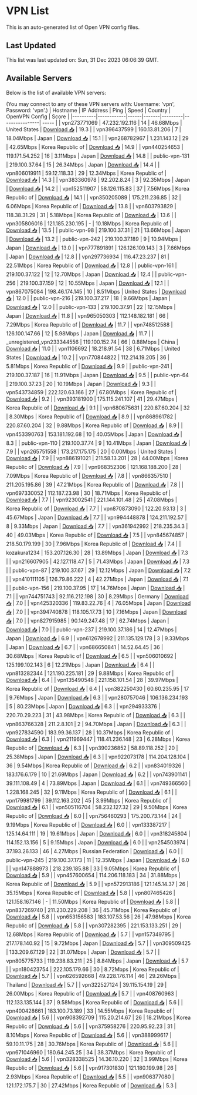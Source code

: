# VPN List

This is an auto-generated list of Open VPN config files.

## Last Updated

This list was last updated on: Sun, 31 Dec 2023 06:06:39 GMT.

## Available Servers

Below is the list of available VPN servers:

(You may connect to any of these VPN servers with: Username: 'vpn', Password: 'vpn'.)
| Hostname | IP Address | Ping | Speed | Country | OpenVPN Config | Score |
|----------|------------|------|-------|---------|----------------| ----- |
| vpn273771069 | 47.232.192.116 | 14 | 46.68Mbps | United States | [Download 📥](./configs/server_0_US.ovpn) | 19.3 |
| vpn396437599 | 160.13.81.206 | 7 | 18.04Mbps | Japan | [Download 📥](./configs/server_1_JP.ovpn) | 15.1 |
| vpn268782967 | 1.231.143.12 | 29 | 42.65Mbps | Korea Republic of | [Download 📥](./configs/server_2_KR.ovpn) | 14.9 |
| vpn440254653 | 119.171.54.252 | 16 | 3.11Mbps | Japan | [Download 📥](./configs/server_3_JP.ovpn) | 14.8 |
| public-vpn-131 | 219.100.37.64 | 15 | 26.34Mbps | Japan | [Download 📥](./configs/server_4_JP.ovpn) | 14.4 |
| vpn806019911 | 59.12.118.33 | 29 | 12.34Mbps | Korea Republic of | [Download 📥](./configs/server_5_KR.ovpn) | 14.3 |
| vpn383360978 | 92.202.8.24 | 3 | 92.35Mbps | Japan | [Download 📥](./configs/server_6_JP.ovpn) | 14.2 |
| vpn152511907 | 58.126.115.83 | 37 | 7.56Mbps | Korea Republic of | [Download 📥](./configs/server_7_KR.ovpn) | 14.1 |
| vpn350205089 | 175.211.236.85 | 32 | 6.06Mbps | Korea Republic of | [Download 📥](./configs/server_8_KR.ovpn) | 13.8 |
| vpn603793829 | 118.38.31.29 | 31 | 5.18Mbps | Korea Republic of | [Download 📥](./configs/server_9_KR.ovpn) | 13.6 |
| vpn305806016 | 121.185.230.195 | - | 10.18Mbps | Korea Republic of | [Download 📥](./configs/server_10_KR.ovpn) | 13.5 |
| public-vpn-98 | 219.100.37.31 | 21 | 13.66Mbps | Japan | [Download 📥](./configs/server_11_JP.ovpn) | 13.2 |
| public-vpn-242 | 219.100.37.189 | 9 | 10.94Mbps | Japan | [Download 📥](./configs/server_12_JP.ovpn) | 13.0 |
| vpn777891891 | 126.126.109.143 | 3 | 7.66Mbps | Japan | [Download 📥](./configs/server_13_JP.ovpn) | 12.8 |
| vpn297736934 | 116.47.23.237 | 81 | 22.51Mbps | Korea Republic of | [Download 📥](./configs/server_14_KR.ovpn) | 12.8 |
| public-vpn-161 | 219.100.37.122 | 12 | 12.70Mbps | Japan | [Download 📥](./configs/server_15_JP.ovpn) | 12.4 |
| public-vpn-256 | 219.100.37.159 | 12 | 10.55Mbps | Japan | [Download 📥](./configs/server_16_JP.ovpn) | 12.1 |
| vpn867075084 | 198.46.174.145 | 10 | 8.51Mbps | United States | [Download 📥](./configs/server_17_US.ovpn) | 12.0 |
| public-vpn-216 | 219.100.37.217 | 18 | 9.66Mbps | Japan | [Download 📥](./configs/server_18_JP.ovpn) | 12.0 |
| public-vpn-133 | 219.100.37.91 | 22 | 12.15Mbps | Japan | [Download 📥](./configs/server_19_JP.ovpn) | 11.8 |
| vpn965050303 | 112.148.182.181 | 66 | 7.29Mbps | Korea Republic of | [Download 📥](./configs/server_20_KR.ovpn) | 11.7 |
| vpn748512588 | 126.100.147.66 | 12 | 5.98Mbps | Japan | [Download 📥](./configs/server_21_JP.ovpn) | 11.7 |
| _unregistered_vpn233344556 | 119.100.152.74 | 66 | 0.88Mbps | China | [Download 📥](./configs/server_22_CN.ovpn) | 11.0 |
| vpn1106692 | 18.218.91.54 | 38 | 6.71Mbps | United States | [Download 📥](./configs/server_23_US.ovpn) | 10.2 |
| vpn770844822 | 112.214.19.205 | 36 | 5.81Mbps | Korea Republic of | [Download 📥](./configs/server_24_KR.ovpn) | 9.9 |
| public-vpn-241 | 219.100.37.187 | 16 | 11.91Mbps | Japan | [Download 📥](./configs/server_25_JP.ovpn) | 9.5 |
| public-vpn-64 | 219.100.37.23 | 20 | 10.19Mbps | Japan | [Download 📥](./configs/server_26_JP.ovpn) | 9.3 |
| vpn543734859 | 222.120.63.166 | 27 | 67.80Mbps | Korea Republic of | [Download 📥](./configs/server_27_KR.ovpn) | 9.2 |
| vpn393181900 | 175.115.241.107 | 41 | 29.47Mbps | Korea Republic of | [Download 📥](./configs/server_28_KR.ovpn) | 9.1 |
| vpn680675631 | 220.87.60.204 | 32 | 8.30Mbps | Korea Republic of | [Download 📥](./configs/server_29_KR.ovpn) | 8.9 |
| vpn868961782 | 220.87.60.204 | 32 | 9.88Mbps | Korea Republic of | [Download 📥](./configs/server_30_KR.ovpn) | 8.9 |
| vpn453390763 | 153.181.192.68 | 10 | 40.05Mbps | Japan | [Download 📥](./configs/server_31_JP.ovpn) | 8.3 |
| public-vpn-110 | 219.100.37.74 | 9 | 10.41Mbps | Japan | [Download 📥](./configs/server_32_JP.ovpn) | 7.9 |
| vpn265751558 | 173.217.175.175 | 20 | 0.00Mbps | United States | [Download 📥](./configs/server_33_US.ovpn) | 7.9 |
| vpn886191021 | 211.58.13.201 | 28 | 44.00Mbps | Korea Republic of | [Download 📥](./configs/server_34_KR.ovpn) | 7.9 |
| vpn968352306 | 121.168.188.200 | 28 | 7.09Mbps | Korea Republic of | [Download 📥](./configs/server_35_KR.ovpn) | 7.8 |
| vpn866357510 | 211.205.195.86 | 39 | 47.21Mbps | Korea Republic of | [Download 📥](./configs/server_36_KR.ovpn) | 7.8 |
| vpn697330052 | 112.187.23.98 | 30 | 18.71Mbps | Korea Republic of | [Download 📥](./configs/server_37_KR.ovpn) | 7.7 |
| vpn923002541 | 221.144.101.48 | 25 | 47.08Mbps | Korea Republic of | [Download 📥](./configs/server_38_KR.ovpn) | 7.7 |
| vpn870873090 | 122.20.93.13 | 3 | 45.67Mbps | Japan | [Download 📥](./configs/server_39_JP.ovpn) | 7.7 |
| vpn994448878 | 124.211.192.57 | 8 | 9.33Mbps | Japan | [Download 📥](./configs/server_40_JP.ovpn) | 7.7 |
| vpn361942992 | 218.235.34.3 | 40 | 49.03Mbps | Korea Republic of | [Download 📥](./configs/server_41_KR.ovpn) | 7.5 |
| vpn845674857 | 218.50.179.199 | 30 | 7.96Mbps | Korea Republic of | [Download 📥](./configs/server_42_KR.ovpn) | 7.4 |
| kozakura1234 | 153.207.126.30 | 28 | 13.89Mbps | Japan | [Download 📥](./configs/server_43_JP.ovpn) | 7.3 |
| vpn216607905 | 42.127.118.47 | 5 | 71.43Mbps | Japan | [Download 📥](./configs/server_44_JP.ovpn) | 7.3 |
| public-vpn-87 | 219.100.37.67 | 29 | 12.12Mbps | Japan | [Download 📥](./configs/server_45_JP.ovpn) | 7.2 |
| vpn410111105 | 126.79.86.222 | 4 | 42.27Mbps | Japan | [Download 📥](./configs/server_46_JP.ovpn) | 7.1 |
| public-vpn-156 | 219.100.37.95 | 17 | 14.76Mbps | Japan | [Download 📥](./configs/server_47_JP.ovpn) | 7.1 |
| vpn744751743 | 92.116.212.198 | 30 | 8.29Mbps | Germany | [Download 📥](./configs/server_48_DE.ovpn) | 7.0 |
| vpn425320336 | 119.83.22.76 | 4 | 76.05Mbps | Japan | [Download 📥](./configs/server_49_JP.ovpn) | 7.0 |
| vpn394740878 | 118.105.17.73 | 10 | 7.16Mbps | Japan | [Download 📥](./configs/server_50_JP.ovpn) | 7.0 |
| vpn827915985 | 90.149.247.48 | 17 | 62.74Mbps | Japan | [Download 📥](./configs/server_51_JP.ovpn) | 7.0 |
| public-vpn-237 | 219.100.37.186 | 14 | 12.47Mbps | Japan | [Download 📥](./configs/server_52_JP.ovpn) | 6.9 |
| vpn612678992 | 211.135.129.178 | 3 | 9.33Mbps | Japan | [Download 📥](./configs/server_53_JP.ovpn) | 6.7 |
| vpn686650841 | 14.52.64.45 | 36 | 30.68Mbps | Korea Republic of | [Download 📥](./configs/server_54_KR.ovpn) | 6.5 |
| vpn506010692 | 125.199.102.143 | 6 | 12.21Mbps | Japan | [Download 📥](./configs/server_55_JP.ovpn) | 6.4 |
| vpn813282344 | 121.190.225.181 | 29 | 9.88Mbps | Korea Republic of | [Download 📥](./configs/server_56_KR.ovpn) | 6.4 |
| vpn135490548 | 221.158.101.54 | 28 | 39.97Mbps | Korea Republic of | [Download 📥](./configs/server_57_KR.ovpn) | 6.4 |
| vpn382250430 | 60.60.235.95 | 17 | 9.76Mbps | Japan | [Download 📥](./configs/server_58_JP.ovpn) | 6.3 |
| vpn280757046 | 106.136.234.193 | 5 | 80.23Mbps | Japan | [Download 📥](./configs/server_59_JP.ovpn) | 6.3 |
| vpn294933376 | 220.70.29.223 | 31 | 43.98Mbps | Korea Republic of | [Download 📥](./configs/server_60_KR.ovpn) | 6.3 |
| vpn863766328 | 211.2.8.101 | 2 | 94.70Mbps | Japan | [Download 📥](./configs/server_61_JP.ovpn) | 6.3 |
| vpn927834590 | 183.99.36.137 | 28 | 10.37Mbps | Korea Republic of | [Download 📥](./configs/server_62_KR.ovpn) | 6.3 |
| vpn211969447 | 118.41.236.148 | 23 | 6.28Mbps | Korea Republic of | [Download 📥](./configs/server_63_KR.ovpn) | 6.3 |
| vpn390236852 | 58.89.118.252 | 20 | 25.38Mbps | Japan | [Download 📥](./configs/server_64_JP.ovpn) | 6.3 |
| vpn922073178 | 114.204.128.104 | 36 | 9.54Mbps | Korea Republic of | [Download 📥](./configs/server_65_KR.ovpn) | 6.2 |
| vpn834019326 | 183.176.6.179 | 10 | 21.69Mbps | Japan | [Download 📥](./configs/server_66_JP.ovpn) | 6.2 |
| vpn743901141 | 39.111.108.49 | 4 | 73.89Mbps | Japan | [Download 📥](./configs/server_67_JP.ovpn) | 6.1 |
| vpn749366560 | 1.228.168.245 | 32 | 9.11Mbps | Korea Republic of | [Download 📥](./configs/server_68_KR.ovpn) | 6.1 |
| vpn179981799 | 39.112.163.202 | 45 | 3.99Mbps | Korea Republic of | [Download 📥](./configs/server_69_KR.ovpn) | 6.1 |
| vpn505116704 | 58.232.127.32 | 29 | 9.50Mbps | Korea Republic of | [Download 📥](./configs/server_70_KR.ovpn) | 6.0 |
| vpn756460293 | 175.200.73.144 | 24 | 9.19Mbps | Korea Republic of | [Download 📥](./configs/server_71_KR.ovpn) | 6.0 |
| vpn133387217 | 125.14.64.111 | 19 | 19.61Mbps | Japan | [Download 📥](./configs/server_72_JP.ovpn) | 6.0 |
| vpn318245804 | 114.152.13.156 | 5 | 9.15Mbps | Japan | [Download 📥](./configs/server_73_JP.ovpn) | 6.0 |
| vpn254503974 | 37.193.26.133 | 46 | 4.27Mbps | Russian Federation | [Download 📥](./configs/server_74_RU.ovpn) | 6.0 |
| public-vpn-245 | 219.100.37.173 | 11 | 12.35Mbps | Japan | [Download 📥](./configs/server_75_JP.ovpn) | 6.0 |
| vpn147888973 | 218.239.185.88 | 33 | 9.05Mbps | Korea Republic of | [Download 📥](./configs/server_76_KR.ovpn) | 5.9 |
| vpn457600654 | 114.206.118.183 | 34 | 31.88Mbps | Korea Republic of | [Download 📥](./configs/server_77_KR.ovpn) | 5.9 |
| vpn572913186 | 121.145.14.37 | 26 | 35.15Mbps | Korea Republic of | [Download 📥](./configs/server_78_KR.ovpn) | 5.8 |
| vpn807465426 | 121.158.167.146 | - | 11.50Mbps | Korea Republic of | [Download 📥](./configs/server_79_KR.ovpn) | 5.8 |
| vpn837269740 | 211.230.229.208 | 36 | 45.71Mbps | Korea Republic of | [Download 📥](./configs/server_80_KR.ovpn) | 5.8 |
| vpn653156583 | 183.107.53.56 | 26 | 47.98Mbps | Korea Republic of | [Download 📥](./configs/server_81_KR.ovpn) | 5.8 |
| vpn307282395 | 221.153.133.251 | 29 | 12.68Mbps | Korea Republic of | [Download 📥](./configs/server_82_KR.ovpn) | 5.7 |
| vpn157349795 | 217.178.140.92 | 15 | 9.72Mbps | Japan | [Download 📥](./configs/server_83_JP.ovpn) | 5.7 |
| vpn309509425 | 133.209.67.129 | 22 | 31.07Mbps | Japan | [Download 📥](./configs/server_84_JP.ovpn) | 5.7 |
| vpn805775733 | 119.238.83.211 | 25 | 8.84Mbps | Japan | [Download 📥](./configs/server_85_JP.ovpn) | 5.7 |
| vpn180423754 | 222.105.179.66 | 30 | 8.72Mbps | Korea Republic of | [Download 📥](./configs/server_86_KR.ovpn) | 5.7 |
| vpn626592668 | 49.228.176.114 | 46 | 29.26Mbps | Thailand | [Download 📥](./configs/server_87_TH.ovpn) | 5.7 |
| vpn322527124 | 39.115.154.19 | 29 | 26.00Mbps | Korea Republic of | [Download 📥](./configs/server_88_KR.ovpn) | 5.7 |
| vpn408760963 | 112.133.135.144 | 37 | 9.58Mbps | Korea Republic of | [Download 📥](./configs/server_89_KR.ovpn) | 5.6 |
| vpn400428661 | 183.100.73.189 | 33 | 14.55Mbps | Korea Republic of | [Download 📥](./configs/server_90_KR.ovpn) | 5.6 |
| vpn908392709 | 115.20.214.67 | 26 | 18.21Mbps | Korea Republic of | [Download 📥](./configs/server_91_KR.ovpn) | 5.6 |
| vpn375958276 | 220.95.92.23 | 31 | 8.10Mbps | Korea Republic of | [Download 📥](./configs/server_92_KR.ovpn) | 5.6 |
| vpn388999617 | 59.10.11.175 | 28 | 30.76Mbps | Korea Republic of | [Download 📥](./configs/server_93_KR.ovpn) | 5.6 |
| vpn671046960 | 180.64.245.25 | 34 | 38.37Mbps | Korea Republic of | [Download 📥](./configs/server_94_KR.ovpn) | 5.6 |
| vpn328338525 | 14.36.10.220 | 32 | 3.99Mbps | Korea Republic of | [Download 📥](./configs/server_95_KR.ovpn) | 5.6 |
| vpn917301830 | 121.180.199.98 | 26 | 2.93Mbps | Korea Republic of | [Download 📥](./configs/server_96_KR.ovpn) | 5.5 |
| vpn906377080 | 121.172.175.7 | 30 | 27.42Mbps | Korea Republic of | [Download 📥](./configs/server_97_KR.ovpn) | 5.3 |
